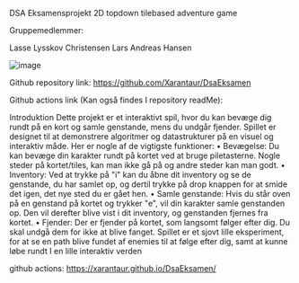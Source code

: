 DSA Eksamensprojekt
2D topdown tilebased adventure game

Gruppemedlemmer:

Lasse Lysskov Christensen
Lars Andreas Hansen

![image](https://github.com/Xarantaur/DsaEksamen/assets/115454990/28e51258-7f65-40e7-92b4-a64134cb9b5c)



Github repository link:
https://github.com/Xarantaur/DsaEksamen

Github actions link (Kan også findes I repository readMe):


Introduktion
Dette projekt er et interaktivt spil, hvor du kan bevæge dig rundt på en kort og samle genstande, mens du undgår fjender. Spillet er designet til at demonstrere algoritmer og datastrukturer på en visuel og interaktiv måde. Her er nogle af de vigtigste funktioner:
•	Bevægelse: Du kan bevæge din karakter rundt på kortet ved at bruge piletasterne. Nogle steder på kortet/tiles, kan man ikke gå på og andre steder kan man godt.
•	Inventory: Ved at trykke på "i" kan du åbne dit inventory og se de genstande, du har samlet op, og dertil trykke på drop knappen for at smide det igen, det nye sted du er gået hen.
•	Samle genstande: Hvis du står oven på en genstand på kortet og trykker "e", vil din karakter samle genstanden op. Den vil derefter blive vist i dit inventory, og genstanden fjernes fra kortet.
•	Fjender: Der er fjender på kortet, som langsomt følger efter dig. Du skal undgå dem for ikke at blive fanget.
Spillet er et sjovt lille eksperiment, for at se en path blive fundet af enemies til at følge efter dig, samt at kunne løbe rundt I en lille interaktiv verden

github actions: https://xarantaur.github.io/DsaEksamen/


